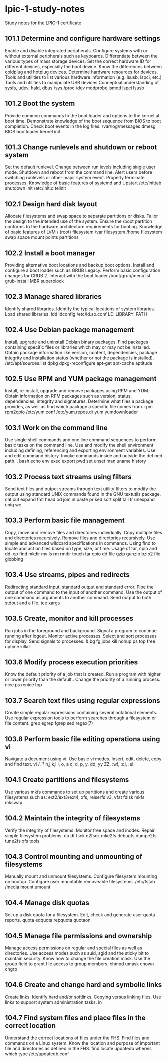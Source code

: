 lpic-1-study-notes
==================

Study notes for the LPIC-1 certificate

## 101.1 Determine and configure hardware settings

Enable and disable integrated peripherals.
Configure systems with or without external peripherals such as keyboards.
Differentiate between the various types of mass storage devices.
Set the correct hardware ID for different devices, especially the boot device.
Know the differences between coldplug and hotplug devices.
Determine hardware resources for devices.
Tools and utilities to list various hardware information (e.g. lsusb, lspci, etc.)
Tools and utilities to manipulate USB devices
Conceptual understanding of sysfs, udev, hald, dbus
/sys
/proc
/dev
modprobe
lsmod
lspci
lsusb

## 101.2 Boot the system
Provide common commands to the boot loader and options to the kernel at boot time.
Demonstrate knowledge of the boot sequence from BIOS to boot completion.
Check boot events in the log files.
/var/log/messages
dmesg
BIOS
bootloader
kernel
init

## 101.3 Change runlevels and shutdown or reboot system
Set the default runlevel.
Change between run levels including single user mode.
Shutdown and reboot from the command line.
Alert users before switching runlevels or other major system event.
Properly terminate processes.
Knowledge of basic features of systemd and Upstart
/etc/inittab
shutdown
init
/etc/init.d
telinit

## 102.1 Design hard disk layout
Allocate filesystems and swap space to separate partitions or disks.
Tailor the design to the intended use of the system.
Ensure the /boot partition conforms to the hardware architecture requirements for booting.
Knowledge of basic features of LVM
/ (root) filesystem
/var filesystem
/home filesystem
swap space
mount points
partitions

## 102.2 Install a boot manager
Providing alternative boot locations and backup boot options.
Install and configure a boot loader such as GRUB Legacy.
Perform basic configuration changes for GRUB 2.
Interact with the boot loader
/boot/grub/menu.lst
grub-install
MBR
superblock

## 102.3 Manage shared libraries
Identify shared libraries.
Identify the typical locations of system libraries.
Load shared libraries.
ldd
ldconfig
/etc/ld.so.conf
LD_LIBRARY_PATH

## 102.4 Use Debian package management
Install, upgrade and uninstall Debian binary packages.
Find packages containing specific files or libraries which may or may not be installed.
Obtain package information like version, content, dependencies, package integrity and installation status (whether or not the package is installed).
/etc/apt/sources.list
dpkg
dpkg-reconfigure
apt-get
apt-cache
aptitude

## 102.5 Use RPM and YUM package management
Install, re-install, upgrade and remove packages using RPM and YUM.
Obtain information on RPM packages such as version, status, dependencies, integrity and signatures.
Determine what files a package provides, as well as find which package a specific file comes from.
rpm
rpm2cpio
/etc/yum.conf
/etc/yum.repos.d/
yum
yumdownloader

## 103.1 Work on the command line
Use single shell commands and one line command sequences to perform basic tasks on the command line.
Use and modify the shell environment including defining, referencing and exporting environment variables.
Use and edit command history.
Invoke commands inside and outside the defined path.
.
bash
echo
env
exec
export
pwd
set
unset
man
uname
history

## 103.2 Process text streams using filters
Send text files and output streams through text utility filters to modify the output using standard UNIX commands found in the GNU textutils package.
cat
cut
expand
fmt
head
od
join
nl
paste
pr
sed
sort
split
tail
tr
unexpand
uniq
wc

## 103.3 Perform basic file management
Copy, move and remove files and directories individually.
Copy multiple files and directories recursively.
Remove files and directories recursively.
Use simple and advanced wildcard specifications in commands.
Using find to locate and act on files based on type, size, or time.
Usage of tar, cpio and dd.
cp
find
mkdir
mv
ls
rm
rmdir
touch
tar
cpio
dd
file
gzip
gunzip
bzip2
file globbing

## 103.4 Use streams, pipes and redirects
Redirecting standard input, standard output and standard error.
Pipe the output of one command to the input of another command.
Use the output of one command as arguments to another command.
Send output to both stdout and a file.
tee
xargs

## 103.5 Create, monitor and kill processes
Run jobs in the foreground and background.
Signal a program to continue running after logout.
Monitor active processes.
Select and sort processes for display.
Send signals to processes.
&
bg
fg
jobs
kill
nohup
ps
top
free
uptime
killall

## 103.6 Modify process execution priorities
Know the default priority of a job that is created.
Run a program with higher or lower priority than the default..
Change the priority of a running process.
nice
ps
renice
top

## 103.7 Search text files using regular expressions
Create simple regular expressions containing several notational elements.
Use regular expression tools to perform searches through a filesystem or file content.
grep
egrep
fgrep
sed
regex(7)

## 103.8 Perform basic file editing operations using vi
Navigate a document using vi.
Use basic vi modes.
Insert, edit, delete, copy and find text.
vi
/, ?
h,j,k,l
i, o, a
c, d, p, y, dd, yy
ZZ, :w!, :q!, :e!

## 104.1 Create partitions and filesystems
Use various mkfs commands to set up partitions and create various filesystems such as: ext2/ext3/ext4, xfs, reiserfs v3, vfat
fdisk
mkfs
mkswap

## 104.2 Maintain the integrity of filesystems
Verify the integrity of filesystems.
Monitor free space and inodes.
Repair simple filesystem problems.
du
df
fsck
e2fsck
mke2fs
debugfs
dumpe2fs
tune2fs
xfs tools

## 104.3 Control mounting and unmounting of filesystems
Manually mount and unmount filesystems.
Configure filesystem mounting on bootup.
Configure user mountable removeable filesystems.
/etc/fstab
/media
mount
umount

## 104.4 Manage disk quotas
Set up a disk quota for a filesystem.
Edit, check and generate user quota reports.
quota
edquota
repquota
quotaon

## 104.5 Manage file permissions and ownership
Manage access permissions on regular and special files as well as directories.
Use access modes such as suid, sgid and the sticky bit to maintain security.
Know how to change the file creation mask.
Use the group field to grant file access to group members.
chmod
umask
chown
chgrp

## 104.6 Create and change hard and symbolic links
Create links.
Identify hard and/or softlinks.
Copying versus linking files.
Use links to support system administration tasks.
ln

## 104.7 Find system files and place files in the correct location
Understand the correct locations of files under the FHS.
Find files and commands on a Linux system.
Know the location and purpose of important file and directories as defined in the FHS.
find
locate
updatedb
whereis
which
type
/etc/updatedb.conf

